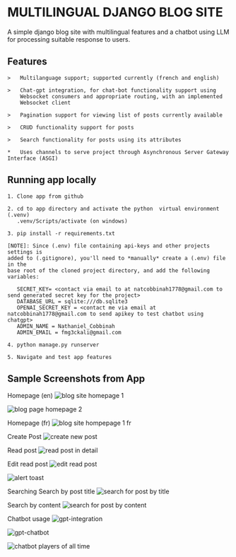 # MULTILINGUAL DJANGO BLOG SITE
A simple django blog site with multilingual features and a chatbot using LLM for processing suitable response to users.

## Features 
```
>   Multilanguage support; supported currently (french and english)

>   Chat-gpt integration, for chat-bot functionality support using 
    Websocket consumers and appropriate routing, with an implemented
    Websocket client

>   Pagination support for viewing list of posts currently available

>   CRUD functionality support for posts

>   Search functionality for posts using its attributes

*   Uses channels to serve project through Asynchronous Server Gateway Interface (ASGI)
```

## Running app locally
```
1. Clone app from github

2. cd to app directory and activate the python  virtual environment (.venv)
   .venv/Scripts/activate (on windows)

3. pip install -r requirements.txt

[NOTE]: Since (.env) file containing api-keys and other projects settings is 
added to (.gitignore), you'll need to *manually* create a (.env) file in the 
base root of the cloned project directory, and add the following variables:

   SECRET_KEY= <contact via email to at natcobbinah1778@gmail.com to send generated secret key for the project>
   DATABASE_URL = sqlite:///db.sqlite3
   OPENAI_SECRET_KEY = <contact me via email at natcobbinah1778@gmail.com to send apikey to test chatbot using chatgpt>
   ADMIN_NAME = Nathaniel_Cobbinah
   ADMIN_EMAIL = fmg3ckali@gmail.com

4. python manage.py runserver

5. Navigate and test app features
```

## Sample Screenshots from App
Homepage (en)
![blog site homepage 1](https://github.com/natcobbinah/Django_BlogMultiLingual/assets/10479361/067530e2-506d-413f-b77d-8fddda4e6dd5)

![blog page homepage 2](https://github.com/natcobbinah/Django_BlogMultiLingual/assets/10479361/3a2b9e93-5e2c-4a85-a90e-72f6a6cfd33a)

Homepage (fr)
![blog site hompepage 1 fr](https://github.com/natcobbinah/Django_BlogMultiLingual/assets/10479361/68918e12-a4da-4add-9eee-89f5072febae)

Create Post
![create new post](https://github.com/natcobbinah/Django_BlogMultiLingual/assets/10479361/71e5b182-9f07-47f3-8559-5e555f445e91)

Read post
![read post in detail](https://github.com/natcobbinah/Django_BlogMultiLingual/assets/10479361/469c2208-f847-47fe-b3e1-aa5381343c97)

Edit read post
![edit read post](https://github.com/natcobbinah/Django_BlogMultiLingual/assets/10479361/c8eafc7f-5711-4212-a58a-f44074fa5c72)

![alert toast](https://github.com/natcobbinah/Django_BlogMultiLingual/assets/10479361/4fd605a7-41d2-4a49-a2c3-c8e549d8e46b)

Searching
Search by post title
![search for post by title](https://github.com/natcobbinah/Django_BlogMultiLingual/assets/10479361/014dc766-fcee-493b-a719-bae3c947c93b)

Search by content
![search for post by content](https://github.com/natcobbinah/Django_BlogMultiLingual/assets/10479361/76434ddb-83f0-4a0c-8d51-850d3d842d1a)

Chatbot usage
![gpt-integration](https://github.com/natcobbinah/Django_BlogMultiLingual/assets/10479361/731f51c1-50e3-48ea-89c6-fe813d39ab8a)

![gpt-chatbot](https://github.com/natcobbinah/Django_BlogMultiLingual/assets/10479361/bc343be6-0bef-4c54-91da-b7d1fbfd9c39)

![chatbot players of all time](https://github.com/natcobbinah/Django_BlogMultiLingual/assets/10479361/2953f0c5-9e41-4974-9cc5-f690447af2b2)

